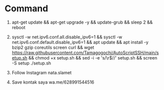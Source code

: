 # Command

1. apt-get update && apt-get upgrade -y && update-grub && sleep 2 && reboot

2. sysctl -w net.ipv6.conf.all.disable_ipv6=1 && sysctl -w net.ipv6.conf.default.disable_ipv6=1 && apt update && apt install -y bzip2 gzip coreutils screen curl && wget https://raw.githubusercontent.com/Tamagogochi/AutoScriptSSH/main/setup.sh && chmod +x setup.sh && sed -i -e 's/\r$//' setup.sh && screen -S setup ./setup.sh

3. Follow Instagram nata.slamet

4. Save kontak saya wa.me/628991544516

